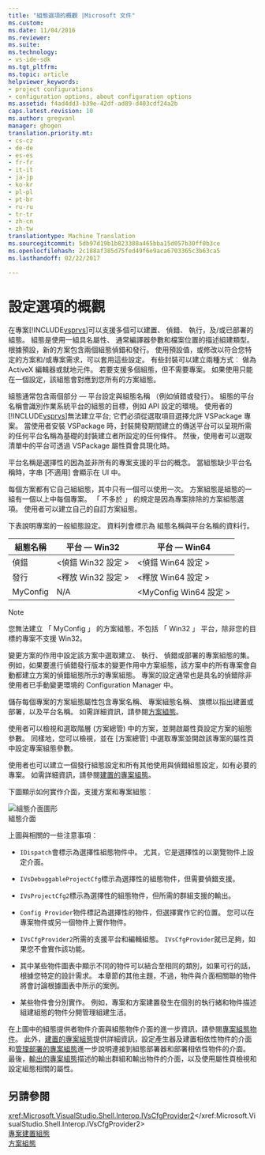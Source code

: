 ```yaml
---
title: "組態選項的概觀 |Microsoft 文件"
ms.custom: 
ms.date: 11/04/2016
ms.reviewer: 
ms.suite: 
ms.technology:
- vs-ide-sdk
ms.tgt_pltfrm: 
ms.topic: article
helpviewer_keywords:
- project configurations
- configuration options, about configuration options
ms.assetid: f4ad4dd3-b39e-42df-ad89-d403cdf24a2b
caps.latest.revision: 10
ms.author: gregvanl
manager: ghogen
translation.priority.mt:
- cs-cz
- de-de
- es-es
- fr-fr
- it-it
- ja-jp
- ko-kr
- pl-pl
- pt-br
- ru-ru
- tr-tr
- zh-cn
- zh-tw
translationtype: Machine Translation
ms.sourcegitcommit: 5db97d19b1b823388a465bba15d057b30ff0b3ce
ms.openlocfilehash: 2c188af385d75fed49f6e9aca6703365c3b63ca5
ms.lasthandoff: 02/22/2017

---
```

# <a name="configuration-options-overview"></a>設定選項的概觀
在專案[!INCLUDE[vsprvs](../../code-quality/includes/vsprvs_md.md)]可以支援多個可以建置、 偵錯、 執行，及/或已部署的組態。 組態是使用一組具名屬性、 通常編譯器參數和檔案位置的描述組建類型。 根據預設，新的方案包含兩個組態偵錯和發行。 使用預設值，或修改以符合您特定的方案和/或專案需求，可以套用這些設定。 有些封裝可以建立兩種方式︰ 做為 ActiveX 編輯器或就地元件。 若要支援多個組態，但不需要專案。 如果使用只能在一個設定，該組態會對應到您所有的方案組態。  
  
 組態通常包含兩個部分 — 平台設定與組態名稱 （例如偵錯或發行）。 組態的平台名稱會識別作業系統平台的組態的目標，例如 API 設定的環境。 使用者的[!INCLUDE[vsprvs](../../code-quality/includes/vsprvs_md.md)]無法建立平台; 它們必須從選取項目選擇允許 VSPackage 專案。 當使用者安裝 VSPackage 時，封裝開發期間建立的傳送平台可以呈現所需的任何平台名稱為基礎的封裝建立者所設定的任何條件。 然後，使用者可以選取清單中的平台可透過 VSPackage 屬性頁會具現化時。  
  
 平台名稱是選擇性的因為並非所有的專案支援的平台的概念。 當組態缺少平台名稱時，字串 [不適用] 會顯示在 UI 中。  
  
 每個方案都有它自己組組態，其中只有一個可以使用一次。 方案組態是組態的一組有一個以上中每個專案。 「 不多於 」 的規定是因為專案排除的方案組態選項。 使用者可以建立自己的自訂方案組態。  
  
 下表說明專案的一般組態設定。 資料列會標示為 組態名稱與平台名稱的資料行。  
  
|組態名稱|平台 — Win32|平台 — Win64|  
|------------------------|----------------------|----------------------|  
|偵錯|\<偵錯 Win32 設定 >|\<偵錯 Win64 設定 >|  
|發行|\<釋放 Win32 設定 >|\<釋放 Win64 設定 >|  
|MyConfig|N/A|\<MyConfig Win64 設定 >|  
  
> [!NOTE]
>  您無法建立 「 MyConfig 」 的方案組態，不包括 「 Win32 」 平台，除非您的目標的專案不支援 Win32。  
  
 變更方案的作用中設定該方案中選取建立、 執行、 偵錯或部署的專案組態的集。 例如，如果要進行偵錯發行版本的變更作用中方案組態，該方案中的所有專案會自動都建立方案的偵錯組態所示的專案組態。 專案的設定通常也是具名的偵錯除非使用者已手動變更環境的 Configuration Manager 中。  
  
 儲存每個專案的方案組態屬性包含專案名稱、 專案組態名稱、 旗標以指出建置或部署，以及平台名稱。 如需詳細資訊，請參閱[方案組態](../../extensibility/internals/solution-configuration.md)。  
  
 使用者可以檢視和選取階層 (方案總管) 中的方案，並開啟屬性頁設定方案的組態參數。 同樣地，您可以檢視，並在 [方案總管] 中選取專案並開啟該專案的屬性頁中設定專案組態參數。  
  
 使用者也可以建立一個發行組態設定和所有其他使用與偵錯組態設定，如有必要的專案。 如需詳細資訊，請參閱[建置的專案組態](../../extensibility/internals/project-configuration-for-building.md)。  
  
 下圖顯示如何實作介面，支援方案和專案組態︰  
  
 ![組態介面圖形](../../extensibility/internals/media/vsconfiginterfaces.gif "vsConfigInterfaces")  
組態介面  
  
 上圖與相關的一些注意事項︰  
  
-   `IDispatch`會標示為選擇性組態物件中。 尤其，它是選擇性的以瀏覽物件上設定介面。  
  
-   `IVsDebuggableProjectCfg`標示為選擇性的組態物件，但需要偵錯支援。  
  
-   `IVsProjectCfg2`標示為選擇性的組態物件，但所需的群組支援的輸出。  
  
-   `Config Provider`物件標記為選擇性的物件，但選擇實作它的位置。 您可以在專案物件或另一個物件上實作物件。  
  
-   `IVsCfgProvider2`所需的支援平台和編輯組態。 `IVsCfgProvider`就已足夠，如果您不會實作該功能。  
  
-   其中某些物件圖表中顯示不同的物件可以結合至相同的類別，如果可行的話，根據您特定的設計需求。 本章節的其他主題，不過，物件與介面相關聯的物件將會討論根據圖表中所示的案例。  
  
-   某些物件會分別實作。 例如，專案和方案建置發生在個別的執行緒和物件描述組建組態的物件分開管理組建生活。  
  
 在上圖中的組態提供者物件介面與組態物件介面的進一步資訊，請參閱[專案組態物件](../../extensibility/internals/project-configuration-object.md)。 此外，[建置的專案組態](../../extensibility/internals/project-configuration-for-building.md)提供詳細資訊，設定產生器及建置相依性物件的介面和[管理部署的專案組態](../../extensibility/internals/project-configuration-for-managing-deployment.md)進一步說明連接到組態部署器和部署相依性物件的介面。 最後，[輸出的專案組態](../../extensibility/internals/project-configuration-for-output.md)描述的輸出群組和輸出物件的介面，以及使用屬性頁檢視和設定組態相關的屬性。  
  
## <a name="see-also"></a>另請參閱  
 <xref:Microsoft.VisualStudio.Shell.Interop.IVsCfgProvider2></xref:Microsoft.VisualStudio.Shell.Interop.IVsCfgProvider2>   
 [專案建置組態](../../extensibility/internals/project-configuration-for-building.md)   
 [方案組態](../../extensibility/internals/solution-configuration.md)
